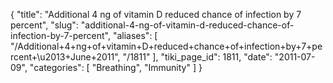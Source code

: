 {
  "title": "Additional 4 ng of vitamin D reduced chance of infection by 7 percent",
  "slug": "additional-4-ng-of-vitamin-d-reduced-chance-of-infection-by-7-percent",
  "aliases": [
    "/Additional+4+ng+of+vitamin+D+reduced+chance+of+infection+by+7+percent+\u2013+June+2011",
    "/1811"
  ],
  "tiki_page_id": 1811,
  "date": "2011-07-09",
  "categories": [
    "Breathing",
    "Immunity"
  ]
}

